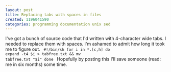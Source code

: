 ```yaml
---
layout: post
title: Replacing tabs with spaces in files
created: 1196041590
categories: programming documentation unix sed
---
```

I've got a bunch of source code that I'd written with 4-character wide tabs. I needed to replace them with spaces. I'm ashamed to admit how long it took me to figure out.
<code>
#!/bin/sh
for i in *.[c,h]
do
    expand -t4 $i > tabfree.txt && mv tabfree.txt "$i"
done
</code>
Hopefully by posting this I'll save someone (read: me in six months) some time.
